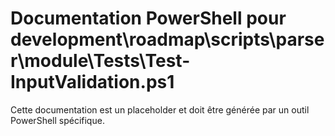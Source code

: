 # Documentation PowerShell pour development\roadmap\scripts\parser\module\Tests\Test-InputValidation.ps1

Cette documentation est un placeholder et doit être générée par un outil PowerShell spécifique.
